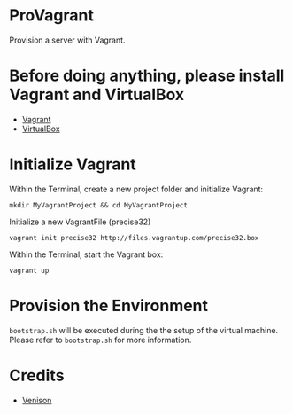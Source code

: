 # ProVagrant

Provision a server with Vagrant. 

# Before doing anything, please install Vagrant and VirtualBox

- [Vagrant](http://www.vagrantup.com/)
- [VirtualBox](https://www.virtualbox.org/)

# Initialize Vagrant

Within the Terminal, create a new project folder and initialize Vagrant:

	mkdir MyVagrantProject && cd MyVagrantProject

Initialize a new VagrantFile (precise32)

	vagrant init precise32 http://files.vagrantup.com/precise32.box

Within the Terminal, start the Vagrant box:

	vagrant up

# Provision the Environment

`bootstrap.sh` will be executed during the the setup of the virtual machine. Please refer to `bootstrap.sh` for more information.

# Credits

* [Venison](https://github.com/tjstein/venison)